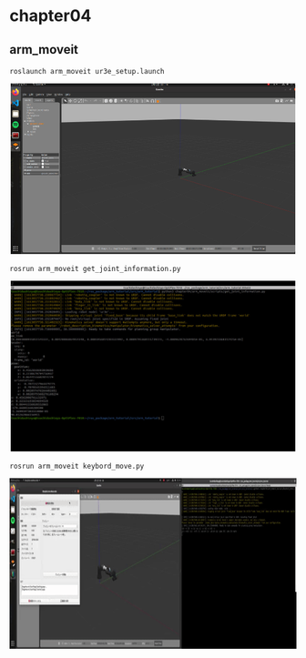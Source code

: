 # chapter04
## arm_moveit
```
roslaunch arm_moveit ur3e_setup.launch
```
<div align="center">
<img src="https://github.com/ERiC-Labo/ros_tutorial/blob/main/file/img/chapter04/image_1.jpg" width="500" height="300">
</div>

```
rosrun arm_moveit get_joint_information.py
```
<div align="center">
<img src="https://github.com/ERiC-Labo/ros_tutorial/blob/main/file/img/chapter04/image_2.jpg" width="500" height="300">
</div>

```
rosrun arm_moveit keybord_move.py
```
<div align="center">
<img src="https://github.com/ERiC-Labo/ros_tutorial/blob/main/file/img/chapter04/output.gif" width="900" height="300">
